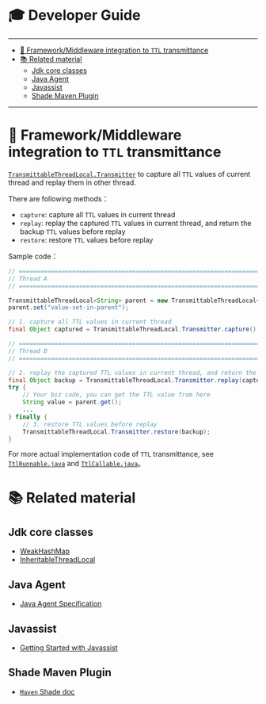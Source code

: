 # 🎓 Developer Guide

---------------------------

<!-- START doctoc generated TOC please keep comment here to allow auto update -->
<!-- DON'T EDIT THIS SECTION, INSTEAD RE-RUN doctoc TO UPDATE -->


- [📌 Framework/Middleware integration to `TTL` transmittance](#-frameworkmiddleware-integration-to-ttl-transmittance)
- [📚 Related material](#-related-material)
    - [Jdk core classes](#jdk-core-classes)
    - [Java Agent](#java-agent)
    - [Javassist](#javassist)
    - [Shade Maven Plugin](#shade-maven-plugin)

<!-- END doctoc generated TOC please keep comment here to allow auto update -->

---------------------------

# 📌 Framework/Middleware integration to `TTL` transmittance

[`TransmittableThreadLocal.Transmitter`](../src/main/java/com/alibaba/ttl/TransmittableThreadLocal.java#L240) to capture all `TTL` values of current thread and replay them in other thread.

There are following methods：

- `capture`: capture all `TTL` values in current thread
- `replay`: replay the captured `TTL` values in current thread, and return the backup `TTL` values before replay
- `restore`: restore `TTL` values before replay

Sample code：

```java
// ===========================================================================
// Thread A
// ===========================================================================

TransmittableThreadLocal<String> parent = new TransmittableThreadLocal<String>();
parent.set("value-set-in-parent");

// 1. capture all TTL values in current thread
final Object captured = TransmittableThreadLocal.Transmitter.capture();

// ===========================================================================
// Thread B
// ===========================================================================

// 2. replay the captured TTL values in current thread, and return the backup TTL values before replay
final Object backup = TransmittableThreadLocal.Transmitter.replay(captured);
try {
    // Your biz code, you can get the TTL value from here
    String value = parent.get();
    ...
} finally {
    // 3. restore TTL values before replay
    TransmittableThreadLocal.Transmitter.restore(backup);
}
```

For more actual implementation code of `TTL` transmittance, see [`TtlRunnable.java`](../src/main/java/com/alibaba/ttl/TtlRunnable.java) and [`TtlCallable.java`](../src/main/java/com/alibaba/ttl/TtlCallable.java)。

# 📚 Related material

## Jdk core classes

- [WeakHashMap](https://docs.oracle.com/javase/10/docs/api/java/util/WeakHashMap.html)
- [InheritableThreadLocal](https://docs.oracle.com/javase/10/docs/api/java/lang/InheritableThreadLocal.html)

## Java Agent

- [Java Agent Specification](https://docs.oracle.com/javase/10/docs/api/java/lang/instrument/package-summary.html)

## Javassist

- [Getting Started with Javassist](https://www.javassist.org/tutorial/tutorial.html)

## Shade Maven Plugin

- [`Maven` Shade doc](http://maven.apache.org/plugins/maven-shade-plugin/)
